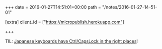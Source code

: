 +++
date = 2016-01-27T14:51:01+00:00
path = "/notes/2016-01-27-14-51-01"

[extra]
client_id = ["https://micropublish.herokuapp.com"]

+++

<p>TIL: <a href="http://thebrainfever.com/apple/around-the-world-in-33-keyboards">Japanese keyboards have Ctrl/CapsLock in the right places</a>!</p>